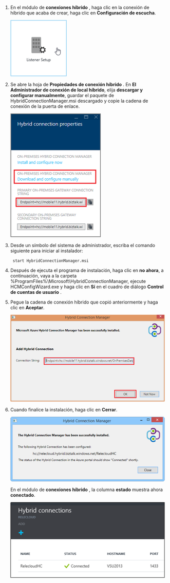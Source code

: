 
1. En el módulo de **conexiones híbrido** , haga clic en la conexión de híbrido que acaba de crear, haga clic en **Configuración de escucha**.
    
    ![Haga clic en configuración de escucha](./media/app-service-hybrid-connections-manager-install/D04ClickListenerSetup.png)
    
4. Se abre la hoja de **Propiedades de conexión híbrido** . En **El Administrador de conexión de local híbrido**, elija **descargar y configurar manualmente**, guardar el paquete de HybridConnectionManager.msi descargado y copie la cadena de conexión de la puerta de enlace.
    
    ![Haga clic aquí para instalar](./media/app-service-hybrid-connections-manager-install/D05ClickToInstallHCM.png)
    
5. Desde un símbolo del sistema de administrador, escriba el comando siguiente para iniciar al instalador:

        start HybridConnectionManager.msi
 
7. Después de ejecuta el programa de instalación, haga clic en **no ahora**, a continuación, vaya a la carpeta %ProgramFiles%\Microsoft\HybridConnectionManager, ejecute HCMConfigWizard.exe y haga clic en **Sí** en el cuadro de diálogo **Control de cuentas de usuario** .
        
7. Pegue la cadena de conexión híbrido que copió anteriormente y haga clic en **Aceptar**. 
    
    ![Instalar](./media/app-service-hybrid-connections-manager-install/D08aHCMInstallManual.png)
    
8. Cuando finalice la instalación, haga clic en **Cerrar**.
    
    ![Haga clic en Cerrar](./media/app-service-hybrid-connections-manager-install/D09HCMInstallComplete.png)
    
    En el módulo de **conexiones híbrido** , la columna **estado** muestra ahora **conectado**. 
    
    ![Estado conectado](./media/app-service-hybrid-connections-manager-install/D10HCStatusConnected.png)